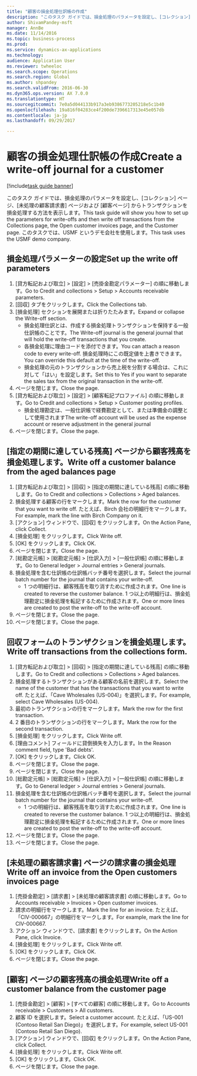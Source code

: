 ```yaml
--- 
title: "顧客の損金処理仕訳帳の作成"
description: "このタスク ガイドでは、損金処理のパラメータを設定し、[コレクション] ページ、[未処理の顧客請求書] ページおよび [顧客ページ] からトランザクションを損金処理する方法を表示します。"
author: ShivamPandey-msft
manager: AnnBe
ms.date: 11/14/2016
ms.topic: business-process
ms.prod: 
ms.service: dynamics-ax-applications
ms.technology: 
audience: Application User
ms.reviewer: twheeloc
ms.search.scope: Operations
ms.search.region: Global
ms.author: shpandey
ms.search.validFrom: 2016-06-30
ms.dyn365.ops.version: AX 7.0.0
ms.translationtype: HT
ms.sourcegitcommit: 7e0a5d044133b917a3eb9386773205218e5c1b40
ms.openlocfilehash: 19a816f04283ce4f200de7396617313e45e057db
ms.contentlocale: ja-jp
ms.lasthandoff: 09/29/2017

---
```

# <a name="create-a-write-off-journal-for-a-customer"></a><span data-ttu-id="4afd5-103">顧客の損金処理仕訳帳の作成</span><span class="sxs-lookup"><span data-stu-id="4afd5-103">Create a write-off journal for a customer</span></span>

[!include[task guide banner](../../includes/task-guide-banner.md)]

<span data-ttu-id="4afd5-104">このタスク ガイドでは、損金処理のパラメータを設定し、[コレクション] ページ、[未処理の顧客請求書] ページおよび [顧客ページ] からトランザクションを損金処理する方法を表示します。</span><span class="sxs-lookup"><span data-stu-id="4afd5-104">This task guide will show you how to set up the parameters for write-offs and then write off transactions from the Collections page, the Open customer invoices page, and the Customer page.</span></span> <span data-ttu-id="4afd5-105">このタスクでは、USMF というデモ会社を使用します。</span><span class="sxs-lookup"><span data-stu-id="4afd5-105">This task uses the USMF demo company.</span></span>


## <a name="set-up-the-write-off-parameters"></a><span data-ttu-id="4afd5-106">損金処理パラメーターの設定</span><span class="sxs-lookup"><span data-stu-id="4afd5-106">Set up the write off parameters</span></span>
1. <span data-ttu-id="4afd5-107">[貸方転記および取立] > [設定] > [売掛金勘定パラメーター] の順に移動します。</span><span class="sxs-lookup"><span data-stu-id="4afd5-107">Go to Credit and collections > Setup > Accounts receivable parameters.</span></span>
2. <span data-ttu-id="4afd5-108">[回収] タブをクリックします。</span><span class="sxs-lookup"><span data-stu-id="4afd5-108">Click the Collections tab.</span></span>
3. <span data-ttu-id="4afd5-109">[損金処理] セクションを展開または折りたたみます。</span><span class="sxs-lookup"><span data-stu-id="4afd5-109">Expand or collapse the Write-off section.</span></span>
    * <span data-ttu-id="4afd5-110">損金処理仕訳とは、作成する損金処理トランザクションを保持する一般仕訳帳のことです。</span><span class="sxs-lookup"><span data-stu-id="4afd5-110">The Write-off journal is the general journal that will hold the write-off transactions that you create.</span></span>  
    * <span data-ttu-id="4afd5-111">各損金処理に理由コードを添付できます。</span><span class="sxs-lookup"><span data-stu-id="4afd5-111">You can attach a reason code to every write-off.</span></span> <span data-ttu-id="4afd5-112">損金処理時にこの既定値を上書きできます。</span><span class="sxs-lookup"><span data-stu-id="4afd5-112">You can override this default at the time of the write-off.</span></span>  
    * <span data-ttu-id="4afd5-113">損金処理の元のトランザクションから売上税を分割する場合は、これに対して「はい」を設定します。</span><span class="sxs-lookup"><span data-stu-id="4afd5-113">Set this to Yes if you want to separate the sales tax from the original transaction in the write-off.</span></span>  
4. <span data-ttu-id="4afd5-114">ページを閉じます。</span><span class="sxs-lookup"><span data-stu-id="4afd5-114">Close the page.</span></span>
5. <span data-ttu-id="4afd5-115">[貸方転記および取立] > [設定] > [顧客転記プロファイル] の順に移動します。</span><span class="sxs-lookup"><span data-stu-id="4afd5-115">Go to Credit and collections > Setup > Customer posting profiles.</span></span>
    * <span data-ttu-id="4afd5-116">損金処理勘定は、一般仕訳帳で経費勘定として、または準備金の調整として使用されます</span><span class="sxs-lookup"><span data-stu-id="4afd5-116">The write-off account will be used as the expense account or reserve adjustment in the general journal</span></span>   
6. <span data-ttu-id="4afd5-117">ページを閉じます。</span><span class="sxs-lookup"><span data-stu-id="4afd5-117">Close the page.</span></span>

## <a name="write-off-a-customer-balance-from-the-aged-balances-page"></a><span data-ttu-id="4afd5-118">[指定の期間に達している残高] ページから顧客残高を損金処理します。</span><span class="sxs-lookup"><span data-stu-id="4afd5-118">Write off a customer balance from the aged balances page</span></span>
1. <span data-ttu-id="4afd5-119">[貸方転記および取立] > [回収] > [指定の期間に達している残高] の順に移動します。</span><span class="sxs-lookup"><span data-stu-id="4afd5-119">Go to Credit and collections > Collections > Aged balances.</span></span>
2. <span data-ttu-id="4afd5-120">損金処理する顧客の行をマークします。</span><span class="sxs-lookup"><span data-stu-id="4afd5-120">Mark the row for the customer that you want to write off.</span></span> <span data-ttu-id="4afd5-121">たとえば、Birch 会社の明細行をマークします。</span><span class="sxs-lookup"><span data-stu-id="4afd5-121">For example, mark the line with Birch Company on it.</span></span>
3. <span data-ttu-id="4afd5-122">[アクション] ウィンドウで、[回収] をクリックします。</span><span class="sxs-lookup"><span data-stu-id="4afd5-122">On the Action Pane, click Collect.</span></span>
4. <span data-ttu-id="4afd5-123">[損金処理] をクリックします。</span><span class="sxs-lookup"><span data-stu-id="4afd5-123">Click Write off.</span></span>
5. <span data-ttu-id="4afd5-124">[OK] をクリックします。</span><span class="sxs-lookup"><span data-stu-id="4afd5-124">Click OK.</span></span>
6. <span data-ttu-id="4afd5-125">ページを閉じます。</span><span class="sxs-lookup"><span data-stu-id="4afd5-125">Close the page.</span></span>
7. <span data-ttu-id="4afd5-126">[総勘定元帳] > [総勘定元帳] > [仕訳入力] > [一般仕訳帳] の順に移動します。</span><span class="sxs-lookup"><span data-stu-id="4afd5-126">Go to General ledger > Journal entries > General journals.</span></span>
8. <span data-ttu-id="4afd5-127">損金処理を含む仕訳帳の仕訳帳バッチ番号を選択します。</span><span class="sxs-lookup"><span data-stu-id="4afd5-127">Select the journal batch number for the journal that contains your write-off.</span></span>
    * <span data-ttu-id="4afd5-128">1 つの明細行は、顧客残高を取り消すために作成されます。</span><span class="sxs-lookup"><span data-stu-id="4afd5-128">One line is created to reverse the customer balance.</span></span> <span data-ttu-id="4afd5-129">1 つ以上の明細行は、損金処理勘定に損金処理を転記するために作成されます。</span><span class="sxs-lookup"><span data-stu-id="4afd5-129">One or more lines are created to post the write-off to the write-off account.</span></span>  
9. <span data-ttu-id="4afd5-130">ページを閉じます。</span><span class="sxs-lookup"><span data-stu-id="4afd5-130">Close the page.</span></span>
10. <span data-ttu-id="4afd5-131">ページを閉じます。</span><span class="sxs-lookup"><span data-stu-id="4afd5-131">Close the page.</span></span>

## <a name="write-off-transactions-from-the-collections-form"></a><span data-ttu-id="4afd5-132">回収フォームのトランザクションを損金処理します。</span><span class="sxs-lookup"><span data-stu-id="4afd5-132">Write off transactions from the collections form.</span></span>
1. <span data-ttu-id="4afd5-133">[貸方転記および取立] > [回収] > [指定の期間に達している残高] の順に移動します。</span><span class="sxs-lookup"><span data-stu-id="4afd5-133">Go to Credit and collections > Collections > Aged balances.</span></span>
2. <span data-ttu-id="4afd5-134">損金処理するトランザクションがある顧客の名前を選択します。</span><span class="sxs-lookup"><span data-stu-id="4afd5-134">Select the name of the customer that has the transactions that you want to write off.</span></span> <span data-ttu-id="4afd5-135">たとえば、「Cave Wholesales (US-004)」を選択します。</span><span class="sxs-lookup"><span data-stu-id="4afd5-135">For example, select Cave Wholesales (US-004).</span></span>
3. <span data-ttu-id="4afd5-136">最初のトランザクションの行をマークします。</span><span class="sxs-lookup"><span data-stu-id="4afd5-136">Mark the row for the first transaction.</span></span>
4. <span data-ttu-id="4afd5-137">2 番目のトランザクションの行をマークします。</span><span class="sxs-lookup"><span data-stu-id="4afd5-137">Mark the row for the second transaction.</span></span>
5. <span data-ttu-id="4afd5-138">[損金処理] をクリックします。</span><span class="sxs-lookup"><span data-stu-id="4afd5-138">Click Write off.</span></span>
6. <span data-ttu-id="4afd5-139">[理由コメント] フィールドに貸倒損失を入力します。</span><span class="sxs-lookup"><span data-stu-id="4afd5-139">In the Reason comment field, type 'Bad debts'.</span></span>
7. <span data-ttu-id="4afd5-140">[OK] をクリックします。</span><span class="sxs-lookup"><span data-stu-id="4afd5-140">Click OK.</span></span>
8. <span data-ttu-id="4afd5-141">ページを閉じます。</span><span class="sxs-lookup"><span data-stu-id="4afd5-141">Close the page.</span></span>
9. <span data-ttu-id="4afd5-142">ページを閉じます。</span><span class="sxs-lookup"><span data-stu-id="4afd5-142">Close the page.</span></span>
10. <span data-ttu-id="4afd5-143">[総勘定元帳] > [総勘定元帳] > [仕訳入力] > [一般仕訳帳] の順に移動します。</span><span class="sxs-lookup"><span data-stu-id="4afd5-143">Go to General ledger > Journal entries > General journals.</span></span>
11. <span data-ttu-id="4afd5-144">損金処理を含む仕訳帳の仕訳帳バッチ番号を選択します。</span><span class="sxs-lookup"><span data-stu-id="4afd5-144">Select the journal batch number for the journal that contains your write-off.</span></span>
    * <span data-ttu-id="4afd5-145">1 つの明細行は、顧客残高を取り消すために作成されます。</span><span class="sxs-lookup"><span data-stu-id="4afd5-145">One line is created to reverse the customer balance.</span></span> <span data-ttu-id="4afd5-146">1 つ以上の明細行は、損金処理勘定に損金処理を転記するために作成されます。</span><span class="sxs-lookup"><span data-stu-id="4afd5-146">One or more lines are created to post the write-off to the write-off account.</span></span>  
12. <span data-ttu-id="4afd5-147">ページを閉じます。</span><span class="sxs-lookup"><span data-stu-id="4afd5-147">Close the page.</span></span>
13. <span data-ttu-id="4afd5-148">ページを閉じます。</span><span class="sxs-lookup"><span data-stu-id="4afd5-148">Close the page.</span></span>

## <a name="write-off-an-invoice-from-the-open-customers-invoices-page"></a><span data-ttu-id="4afd5-149">[未処理の顧客請求書] ページの請求書の損金処理</span><span class="sxs-lookup"><span data-stu-id="4afd5-149">Write off an invoice from the Open customers invoices page</span></span>
1. <span data-ttu-id="4afd5-150">[売掛金勘定] > [請求書] > [未処理の顧客請求書] の順に移動します。</span><span class="sxs-lookup"><span data-stu-id="4afd5-150">Go to Accounts receivable > Invoices > Open customer invoices.</span></span>
2. <span data-ttu-id="4afd5-151">請求の明細行をマークします。</span><span class="sxs-lookup"><span data-stu-id="4afd5-151">Mark the line for an invoice.</span></span> <span data-ttu-id="4afd5-152">たとえば、「CIV-000667」の明細行をマークします。</span><span class="sxs-lookup"><span data-stu-id="4afd5-152">For example, mark the line for CIV-000667.</span></span>
3. <span data-ttu-id="4afd5-153">アクション ウィンドウで、[請求書] をクリックします。</span><span class="sxs-lookup"><span data-stu-id="4afd5-153">On the Action Pane, click Invoice.</span></span>
4. <span data-ttu-id="4afd5-154">[損金処理] をクリックします。</span><span class="sxs-lookup"><span data-stu-id="4afd5-154">Click Write off.</span></span>
5. <span data-ttu-id="4afd5-155">[OK] をクリックします。</span><span class="sxs-lookup"><span data-stu-id="4afd5-155">Click OK.</span></span>
6. <span data-ttu-id="4afd5-156">ページを閉じます。</span><span class="sxs-lookup"><span data-stu-id="4afd5-156">Close the page.</span></span>

## <a name="write-off-a-customer-balance-from-the-customer-page"></a><span data-ttu-id="4afd5-157">[顧客] ページの顧客残高の損金処理</span><span class="sxs-lookup"><span data-stu-id="4afd5-157">Write off a customer balance from the customer page</span></span>
1. <span data-ttu-id="4afd5-158">[売掛金勘定] > [顧客] > [すべての顧客] の順に移動します。</span><span class="sxs-lookup"><span data-stu-id="4afd5-158">Go to Accounts receivable > Customers > All customers.</span></span>
2. <span data-ttu-id="4afd5-159">顧客 ID を選択します。</span><span class="sxs-lookup"><span data-stu-id="4afd5-159">Select a customer account.</span></span> <span data-ttu-id="4afd5-160">たとえば、「US-001 (Contoso Retail San Diego)」を選択します。</span><span class="sxs-lookup"><span data-stu-id="4afd5-160">For example, select US-001 (Contoso Retail San Diego).</span></span>
3. <span data-ttu-id="4afd5-161">[アクション] ウィンドウで、[回収] をクリックします。</span><span class="sxs-lookup"><span data-stu-id="4afd5-161">On the Action Pane, click Collect.</span></span>
4. <span data-ttu-id="4afd5-162">[損金処理] をクリックします。</span><span class="sxs-lookup"><span data-stu-id="4afd5-162">Click Write off.</span></span>
5. <span data-ttu-id="4afd5-163">[OK] をクリックします。</span><span class="sxs-lookup"><span data-stu-id="4afd5-163">Click OK.</span></span>
6. <span data-ttu-id="4afd5-164">ページを閉じます。</span><span class="sxs-lookup"><span data-stu-id="4afd5-164">Close the page.</span></span>


